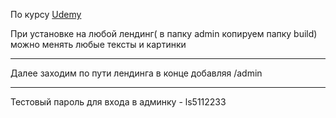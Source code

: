 По курсу [Udemy](https://www.udemy.com/course/reactjs_admin_panel/)

При установке на любой лендинг( в папку admin копируем папку build) можно менять любые тексты и картинки
***
Далее заходим по пути лендинга в конце добавляя /admin
***
Тестовый пароль для входа в админку - ls5112233


